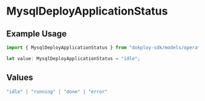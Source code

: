 # MysqlDeployApplicationStatus

## Example Usage

```typescript
import { MysqlDeployApplicationStatus } from "dokploy-sdk/models/operations";

let value: MysqlDeployApplicationStatus = "idle";
```

## Values

```typescript
"idle" | "running" | "done" | "error"
```
